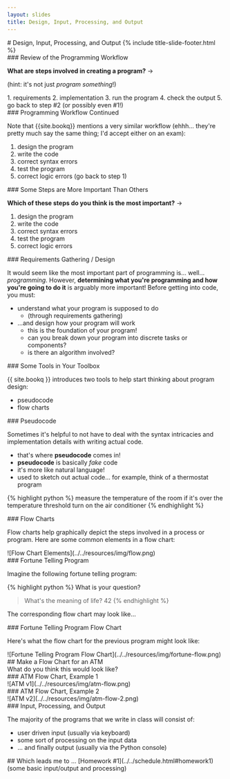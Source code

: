 ```yaml
---
layout: slides
title: Design, Input, Processing, and Output
---
```

<section markdown="block" class="title-slide">
# Design, Input, Processing, and Output
{% include title-slide-footer.html %}
</section>

<section markdown="block">
### Review of the Programming Workflow

__What are steps involved in creating a program?__ &rarr;

(hint: it's not just _program something_!)

<div class="incremental" markdown="block">
1. requirements
2. implementation
3. run the program
4. check the output
5. go back to step #2 (or possibly even #1!)
</div>
</section>

<section markdown="block">
### Programming Workflow Continued

Note that {{site.bookq}} mentions a very similar workflow (ehhh... they're pretty much say the same thing; I'd accept either on an exam):

1. design the program
2. write the code
3. correct syntax errors
4. test the program
5. correct logic errors
(go back to step 1)
</section>

<section markdown="block">
### Some Steps are More Important Than Others

__Which of these steps do you think is the most important?__ &rarr;

1. design the program
2. write the code
3. correct syntax errors
4. test the program
5. correct logic errors

</section>

<section markdown="block">
### Requirements Gathering / Design

It would seem like the most important part of programming is... well... _programming_.  However, __determining what you're programming and how you're going to do it__ is arguably more important!  Before getting into code, you must:

* understand what your program is supposed to do 
	* (through requirements gathering)
* ...and design how your program will work
	* this is the foundation of your program!
	* can you break down your program into discrete tasks or components?
	* is there an algorithm involved?
</section>

<section markdown="block">
### Some Tools in Your Toolbox

{{ site.bookq }} introduces two tools to help start thinking about program design:

* pseudocode
* flow charts

</section>


<section markdown="block">
### Pseudocode

Sometimes it's helpful to not have to deal with the syntax intricacies and implementation details with writing actual code.

* that's where __pseudocode__ comes in!
* __pseudocode__ is basically _fake_ code
* it's more like natural language!
* used to sketch out actual code... for example, think of a thermostat program

{% highlight python %}
measure the temperature of the room
if it's over the temperature threshold
	turn on the air conditioner
{% endhighlight %}
</section>

<section markdown="block">
### Flow Charts

Flow charts help graphically depict the steps involved in a process or program.  Here are some  common elements in a flow chart:

<div class="img-container" markdown="block">
![Flow Chart Elements](../../resources/img/flow.png)
</div>
</section>

<section markdown="block">
### Fortune Telling Program

Imagine the following fortune telling program:

{% highlight python %}
What is your question?
> What's the meaning of life?
42
{% endhighlight %}

The corresponding flow chart may look like...
</section>

<section markdown="block">
### Fortune Telling Program Flow Chart

Here's what the flow chart for the previous program might look like:

<div class="img-container" markdown="block">
![Fortune Telling Program Flow Chart](../../resources/img/fortune-flow.png)
</div>
</section>

<section markdown="block">
## Make a Flow Chart for an ATM

<aside>What do you think this would look like?</aside>
</section>

<section markdown="block">
### ATM Flow Chart, Example 1

<div class="img-container" markdown="block">
![ATM v1](../../resources/img/atm-flow.png)
</div>
</section>

<section markdown="block">
### ATM Flow Chart, Example 2

<div class="img-container" markdown="block">
![ATM v2](../../resources/img/atm-flow-2.png)
</div>
</section>

<section markdown="block">
### Input, Processing, and Output

The majority of the programs that we write in class will consist of:

* user driven input (usually via keyboard)
* some sort of processing on the input data
* ... and finally output (usually via the Python console)
</section>

<section markdown="block">
## Which leads me to ... [Homework #1](../../schedule.html#homework1) (some basic input/output and processing)
</section>
